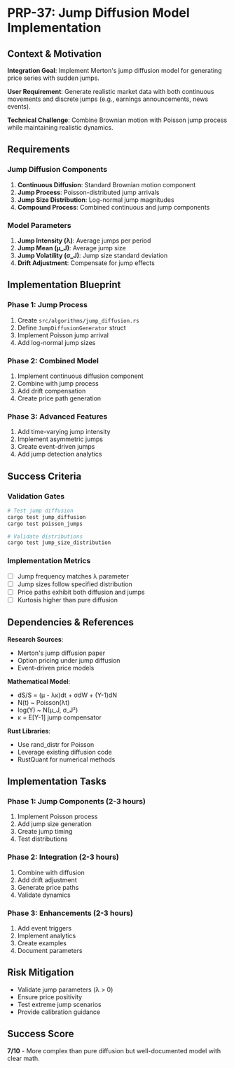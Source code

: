 # PRP-37: Jump Diffusion Model Implementation

## Context & Motivation

**Integration Goal**: Implement Merton's jump diffusion model for generating price series with sudden jumps.

**User Requirement**: Generate realistic market data with both continuous movements and discrete jumps (e.g., earnings announcements, news events).

**Technical Challenge**: Combine Brownian motion with Poisson jump process while maintaining realistic dynamics.

## Requirements

### Jump Diffusion Components
1. **Continuous Diffusion**: Standard Brownian motion component
2. **Jump Process**: Poisson-distributed jump arrivals
3. **Jump Size Distribution**: Log-normal jump magnitudes
4. **Compound Process**: Combined continuous and jump components

### Model Parameters
1. **Jump Intensity (λ)**: Average jumps per period
2. **Jump Mean (μ_J)**: Average jump size
3. **Jump Volatility (σ_J)**: Jump size standard deviation
4. **Drift Adjustment**: Compensate for jump effects

## Implementation Blueprint

### Phase 1: Jump Process
1. Create `src/algorithms/jump_diffusion.rs`
2. Define `JumpDiffusionGenerator` struct
3. Implement Poisson jump arrival
4. Add log-normal jump sizes

### Phase 2: Combined Model
1. Implement continuous diffusion component
2. Combine with jump process
3. Add drift compensation
4. Create price path generation

### Phase 3: Advanced Features
1. Add time-varying jump intensity
2. Implement asymmetric jumps
3. Create event-driven jumps
4. Add jump detection analytics

## Success Criteria

### Validation Gates
```bash
# Test jump diffusion
cargo test jump_diffusion
cargo test poisson_jumps

# Validate distributions
cargo test jump_size_distribution
```

### Implementation Metrics
- [ ] Jump frequency matches λ parameter
- [ ] Jump sizes follow specified distribution
- [ ] Price paths exhibit both diffusion and jumps
- [ ] Kurtosis higher than pure diffusion

## Dependencies & References

**Research Sources**:
- Merton's jump diffusion paper
- Option pricing under jump diffusion
- Event-driven price models

**Mathematical Model**:
- dS/S = (μ - λκ)dt + σdW + (Y-1)dN
- N(t) ~ Poisson(λt)
- log(Y) ~ N(μ_J, σ_J²)
- κ = E[Y-1] jump compensator

**Rust Libraries**:
- Use rand_distr for Poisson
- Leverage existing diffusion code
- RustQuant for numerical methods

## Implementation Tasks

### Phase 1: Jump Components (2-3 hours)
1. Implement Poisson process
2. Add jump size generation
3. Create jump timing
4. Test distributions

### Phase 2: Integration (2-3 hours)
1. Combine with diffusion
2. Add drift adjustment
3. Generate price paths
4. Validate dynamics

### Phase 3: Enhancements (2-3 hours)
1. Add event triggers
2. Implement analytics
3. Create examples
4. Document parameters

## Risk Mitigation
- Validate jump parameters (λ > 0)
- Ensure price positivity
- Test extreme jump scenarios
- Provide calibration guidance

## Success Score
**7/10** - More complex than pure diffusion but well-documented model with clear math.